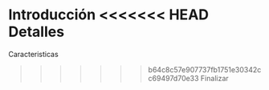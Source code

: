 Introducción
<<<<<<< HEAD
Detalles
=======
Caracteristicas
>>>>>>> b64c8c57e907737fb1751e30342cc69497d70e33
Finalizar
